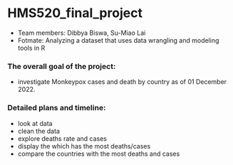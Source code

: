 # HMS520_final_project
* Team members: Dibbya Biswa, Su-Miao Lai
* Fotmate: Analyzing a dataset that uses data wrangling and modeling tools in R
### The overall goal of the project: 
* investigate Monkeypox cases and death by country as of 01 December 2022.
### Detailed plans and timeline: 
* look at data 
* clean the data
* explore deaths rate and cases
* display the which has the most deaths/cases
* compare the countries with the most deaths and cases
